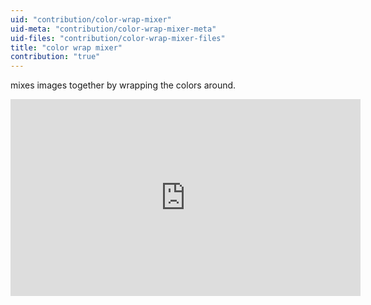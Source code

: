 ```yaml
---
uid: "contribution/color-wrap-mixer"
uid-meta: "contribution/color-wrap-mixer-meta"
uid-files: "contribution/color-wrap-mixer-files"
title: "color wrap mixer"
contribution: "true"
---
```


mixes images together by wrapping the colors around.
<div class="embed-responsive embed-responsive-16by9 mt-3 mb-4">
    <iframe width="560" height="315" src="https://www.youtube.com/embed/JwHyF20oaQE" title="YouTube video player" frameborder="0" allow="accelerometer; autoplay; clipboard-write; encrypted-media; gyroscope; picture-in-picture" allowfullscreen></iframe>
</div>